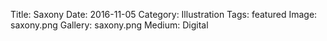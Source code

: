 Title: Saxony
Date: 2016-11-05
Category: Illustration
Tags: featured
Image: saxony.png
Gallery: saxony.png
Medium: Digital
